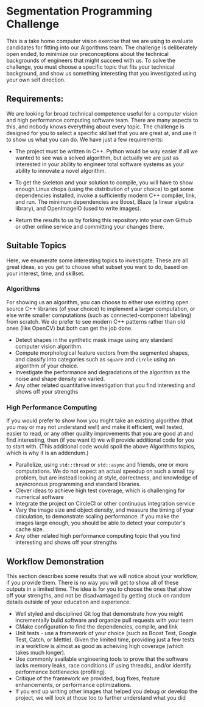 # Segmentation Programming Challenge

This is a take home computer vision exercise that we are using to evaluate
candidates for fitting into our Algorithms team.  The challenge is deliberately
open ended, to minimize our preconceptions about the technical backgrounds of
engineers that might succeed with us.  To solve the challenge, you must choose
a specific topic that fits your technical background, and show us something
interesting that you investigated using your own self direction.

## Requirements:

We are looking for broad technical competence useful for a computer vision and
high performance computing software team.  There are many aspects to this, and
nobody knows everything about every topic.  The challenge is designed for you
to select a specific skillset that you are great at, and use it to show us what
you can do.  We have just a few requirements:

* The project must be written in C++.  Python would be way easier if all we
  wanted to see was a solved algorithm, but actually we are just as interested
in your ability to engineer total software systems as your ability to innovate a
novel algorithm.

* To get the skeleton and your solution to compile, you will have to show
  enough Linux chops (using the distribution of your choice) to get some
dependencies installed, invoke a sufficiently modern C++ compiler, link, and
run.  The minimum dependencies are Boost, Blaze (a linear algebra library), and
OpenImageIO (used to write images).

* Return the results to us by forking this repository into your own Github or
  other online service and committing your changes there.

## Suitable Topics

Here, we enumerate some interesting topics to investigate.  These are all great
ideas, so you get to choose what subset you want to do, based on your interest, time, and
skillset.

### Algorithms

For showing us an algorithm, you can choose to either use existing open source
C++ libraries (of your choice) to implement a larger computation, or else write
smaller computations (such as connected-component labeling) from scratch.  We
do prefer to see modern C++ patterns rather than old ones (like OpenCV) but
both can get the job done.

* Detect shapes in the synthetic mask image using any standard computer vision algorithm.
* Compute morphological feature vectors from the segmented shapes, and classify into
  categories such as `square` and `circle` using an algorithm of your choice.
* Investigate the performance and degradations of the algorithm as the noise and shape density are varied.
* Any other related quantitative investigation that you find interesting and shows off your strengths

### High Performance Computing

If you would prefer to show how you might take an existing algorithm (that you
may or may not understand well) and make it efficient, well tested, easier to
read, or any other quality improvements that you are good at and find
interesting, then (if you want it) we will provide additional code for you to
start with.  (This additional code would spoil the above Algorithms topics,
which is why it is an addendum.)
* Parallelize, using `std::thread` or `std::async` and friends, one or more
  computations.  We do not expect an actual speedup on such a small toy
problem, but are instead looking at style, correctness, and knowledge of
asyncronous programming and standard libraries.
* Clever ideas to achieve high test coverage, which is challenging for numerical software
* Integrate the project on CircleCI or other continuous integration service
* Vary the image size and object density, and measure the timing of your
  calculation, to demonstrate scaling performance.  If you make the images
large enough, you should be able to detect your computer's cache size.
* Any other related high performance computing topic that you find interesting and shows off your strengths

## Workflow Demonstration

This section describes some results that we will notice about your workflow, if
you provide them.  There is no way you will get to show all of these outputs in
a limited time.  The idea is for you to choose the ones that show off your
strengths, and not be disadvantaged by getting stuck on random details outside
of your education and experience.

* Well styled and disciplined Git log that demonstrate how you might
  incrementally build software and organize pull requests with your team
* CMake configuration to find the dependencies, compile, and link
* Unit tests - use a framework of your choice (such as Boost Test, Google Test, Catch, or Mettle).  Given the limited time, providing just a few tests in a workflow is almost as good as acheiving high coverage (which takes much longer).
* Use commonly available engineering tools to prove that the software lacks memory leaks, race conditions (if using threads), and/or identify performance bottlenecks (profiling).
* Critique of the framework we provided, bug fixes, feature enhancements, or performance optimizations.
* If you end up writing other images that helped you debug or develop the project, we will look at those too to further understand what you did
